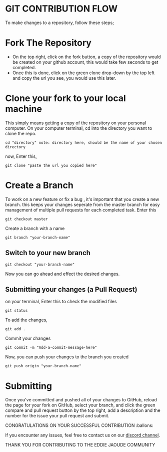 # GIT CONTRIBUTION FLOW
To make changes to a repository, follow these steps;

# Fork The Repository
- On the top right, click on the fork button, a copy of the repository would be created on your github account, this would take few seconds to get completed.
- Once this is done, click on the green clone drop-down by the top left and copy the url you see, you would use this later.

# Clone your fork to your local machine
This simply means getting a copy of the repository on your personal computer.
On your computer terminal, cd into the directory you want to clone the repo.
```
cd "directory" note: directory here, should be the name of your chosen directory
```
now, Enter this,
```
git clone "paste the url you copied here"
```

# Create a Branch
To work on a new feature or fix a bug , it's important that you create a new branch. this keeps your changes seperate from the master branch for easy management of multiple pull requests for each completed task. 
Enter this
```
git checkout master
```
Create a branch with a name
```
git branch "your-branch-name"
```

## Switch to your new branch
```
git checkout "your-branch-name"
```

Now you can go ahead and effect the desired changes.

## Submitting your changes (a Pull Request)
on your terminal, Enter this to check the modified files
```
git status
```
To add the changes,
```
git add .
```
Commit your changes
```
git commit -m "Add-a-commit-message-here"
```
Now, you can push your changes to the branch you created
```
git push origin "your-branch-name"
```
# Submitting
Once you've committed and pushed all of your changes to GitHub, reload the page for your fork on GitHub, select your branch, and click the green compare and pull request button by the top right, add a description and the number for the issue your pull request and submit.

CONGRATULATIONS ON YOUR SUCCESSFUL CONTRIBUTION :ballons:

If you encounter any issues, feel free to contact us on our [discord channel](https://discord.com/invite/jZQs6Wu).

THANK YOU FOR CONTRIBUTING TO THE EDDIE JAOUDE COMMUNITY

